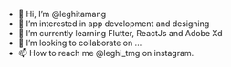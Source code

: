 - 👋 Hi, I’m @leghitamang
- 👀 I’m interested in app development and designing
- 🌱 I’m currently learning Flutter, ReactJs and Adobe Xd
- 💞️ I’m looking to collaborate on ...
- 📫 How to reach me @leghi_tmg on instagram.
